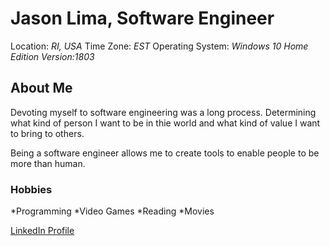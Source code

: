 # Jason Lima, Software Engineer
Location: *RI, USA*
Time Zone: *EST*
Operating System: *Windows 10 Home Edition Version:1803*

## About Me
Devoting myself to software engineering was a long process.
Determining what kind of person I want to be in thie world and 
what kind of value I want to bring to others.

Being a software engineer allows me to create tools to enable people to be more than human.

### Hobbies
*Programming
*Video Games
*Reading
*Movies

[LinkedIn Profile](https://www.linkedin.com/in/jaylima0/)
